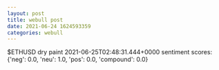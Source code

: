 ```yaml
--- 
layout: post 
title: webull post 
date: 2021-06-24 1624593359 
categories: webull 
--- 
```

$ETHUSD dry paint 	2021-06-25T02:48:31.444+0000
sentiment scores: {'neg': 0.0, 'neu': 1.0, 'pos': 0.0, 'compound': 0.0}